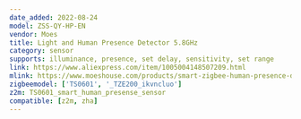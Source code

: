 ```yaml
---
date_added: 2022-08-24
model: ZSS-QY-HP-EN
vendor: Moes
title: Light and Human Presence Detector 5.8GHz
category: sensor
supports: illuminance, presence, set delay, sensitivity, set range
link: https://www.aliexpress.com/item/1005004148507209.html
mlink: https://www.moeshouse.com/products/smart-zigbee-human-presence-detector-pir-mmwave-radar-detection-sensor-ceiling-mount?variant=39946880057425
zigbeemodel: ['TS0601', '_TZE200_ikvncluo']
z2m: TS0601_smart_human_presense_sensor
compatible: [z2m, zha]
---
```

